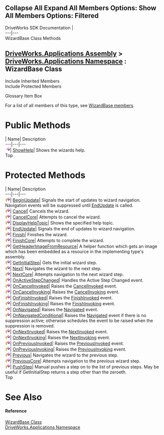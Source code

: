        

 Collapse All Expand All  Members Options: Show All  Members Options: Filtered   
---  
DriveWorks SDK Documentation  |   
---|---  
WizardBase Class Methods   
  
[DriveWorks.Applications Assembly](topic13.md) > [DriveWorks.Applications Namespace](topic16.md) : WizardBase Class  
---  
  
Include Inherited Members    
Include Protected Members    


Glossary Item Box

For a list of all members of this type, see [WizardBase members](topic1201.md).

# Public Methods

| Name| Description  
---|---|---  
![Public Method](dotnetimages/publicMethod.gif)| [ShowHelp](topic1231.md)| Shows the wizards help.   
Top

# Protected Methods

| Name| Description  
---|---|---  
![Protected Method](dotnetimages/protectedMethod.gif)| [BeginUpdate](topic1206.md)| Signals the start of updates to wizard navigation. Navigation events will be suppressed until [EndUpdate](topic1210.md) is called.   
![Protected Method](dotnetimages/protectedMethod.gif)| [Cancel](topic1207.md)| Cancels the wizard.   
![Protected Method](dotnetimages/protectedMethod.gif)| [CancelCore](topic1208.md)| Attempts to cancel the wizard.   
![Protected Method](dotnetimages/protectedMethod.gif)| [DisplayHelpTopic](topic1209.md)| Shows the specified help topic.   
![Protected Method](dotnetimages/protectedMethod.gif)| [EndUpdate](topic1210.md)| Signals the end of updates to wizard navigation.   
![Protected Method](dotnetimages/protectedMethod.gif)| [Finish](topic1211.md)| Finishes the wizard.   
![Protected Method](dotnetimages/protectedMethod.gif)| [FinishCore](topic1212.md)| Attempts to complete the wizard.   
![Protected Method](dotnetimages/protectedMethod.gif)| [GetHeaderImageFromResource](topic1213.md)| A helper function which gets an image which has been embedded as a resource in the implementing type's assembly.   
![Protected Method](dotnetimages/protectedMethod.gif)| [GetInitialStep](topic1214.md)| Gets the initial wizard step.   
![Protected Method](dotnetimages/protectedMethod.gif)| [Next](topic1215.md)| Navigates the wizard to the next step.   
![Protected Method](dotnetimages/protectedMethod.gif)| [NextCore](topic1216.md)| Attempts navigation to the next wizard step.   
![Protected Method](dotnetimages/protectedMethod.gif)| [OnActiveStepChanged](topic1217.md)| Handles the Active Step Changed event.   
![Protected Method](dotnetimages/protectedMethod.gif)| [OnCancelInvoked](topic1218.md)| Raises the [CancelInvoked](topic1248.md) event.   
![Protected Method](dotnetimages/protectedMethod.gif)| [OnCancelInvoking](topic1219.md)| Raises the [CancelInvoking](topic1249.md) event.   
![Protected Method](dotnetimages/protectedMethod.gif)| [OnFinishInvoked](topic1220.md)| Raises the [FinishInvoked](topic1250.md) event.   
![Protected Method](dotnetimages/protectedMethod.gif)| [OnFinishInvoking](topic1221.md)| Raises the [FinishInvoking](topic1251.md) event.   
![Protected Method](dotnetimages/protectedMethod.gif)| [OnNavigated](topic1222.md)| Raises the [Navigated](topic1252.md) event.   
![Protected Method](dotnetimages/protectedMethod.gif)| [OnNavigatedConditional](topic1223.md)| Raises the [Navigated](topic1252.md) event if there is no suppression active; otherwise schedules the event to be raised when the suppression is removed.   
![Protected Method](dotnetimages/protectedMethod.gif)| [OnNextInvoked](topic1224.md)| Raises the [NextInvoked](topic1253.md) event.   
![Protected Method](dotnetimages/protectedMethod.gif)| [OnNextInvoking](topic1225.md)| Raises the [NextInvoking](topic1254.md) event.   
![Protected Method](dotnetimages/protectedMethod.gif)| [OnPreviousInvoked](topic1226.md)| Raises the [PreviousInvoked](topic1255.md) event.   
![Protected Method](dotnetimages/protectedMethod.gif)| [OnPreviousInvoking](topic1227.md)| Raises the [PreviousInvoking](topic1256.md) event.   
![Protected Method](dotnetimages/protectedMethod.gif)| [Previous](topic1228.md)| Navigates the wizard to the previous step.   
![Protected Method](dotnetimages/protectedMethod.gif)| [PreviousCore](topic1229.md)| Attempts navigation to the previous wizard step.   
![Protected Method](dotnetimages/protectedMethod.gif)| [PushStep](topic1230.md)| Manual pushes a step on to the list of previous steps. May be useful if GetInitialStep returns a step other than the zeroeth.   
Top

# See Also

#### Reference

[WizardBase Class](topic1200.md)   
[DriveWorks.Applications Namespace](topic16.md)


